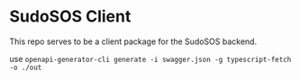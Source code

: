 # SudoSOS Client

This repo serves to be a client package for the SudoSOS backend.

use `openapi-generator-cli generate -i swagger.json -g typescript-fetch -o ./out`
